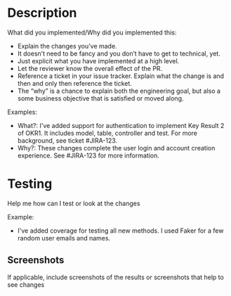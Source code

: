 # Description
What did you implemented/Why did you implemented this:
  - Explain the changes you’ve made.
  - It doesn’t need to be fancy and you don’t have to get to technical, yet.
  - Just explicit what you have implemented at a high level.
  - Let the reviewer know the overall effect of the PR.
  - Reference a ticket in your issue tracker. Explain what the change is and then and only then reference the ticket.
  - The “why” is a chance to explain both the engineering goal, but also a some business objective that is satisfied or moved along.

Examples:
  - What?: I've added support for authentication to implement Key Result 2 of OKR1. It includes
model, table, controller and test. For more background, see ticket #JIRA-123.
  - Why?: These changes complete the user login and account creation experience. See #JIRA-123 for more information.

# Testing
Help me how can I test or look at the changes

Example:
  - I've added coverage for testing all new methods. I used Faker for a few random user emails and names.

## Screenshots
If applicable, include screenshots of the results or screenshots that help to see changes